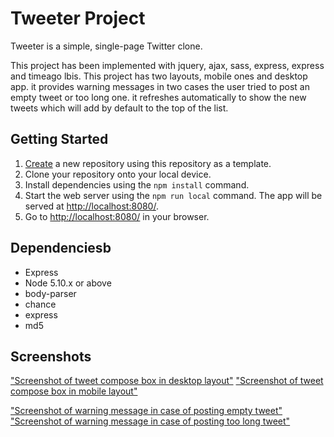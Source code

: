 # Tweeter Project

Tweeter is a simple, single-page Twitter clone.

This project has been implemented with jquery, ajax, sass, express, express and timeago lbis.
This project has two layouts, mobile ones and desktop app. it provides warning messages in two cases the user tried to post an empty tweet or too long one. it refreshes automatically to show the new tweets which will add by default to the top of the list.

## Getting Started

1. [Create](https://docs.github.com/en/repositories/creating-and-managing-repositories/creating-a-repository-from-a-template) a new repository using this repository as a template.
2. Clone your repository onto your local device.
3. Install dependencies using the `npm install` command.
4. Start the web server using the `npm run local` command. The app will be served at <http://localhost:8080/>.
5. Go to <http://localhost:8080/> in your browser.

## Dependenciesb

- Express
- Node 5.10.x or above
- body-parser
- chance
- express
- md5

## Screenshots

["Screenshot of tweet compose box in desktop layout"](https://github.com/Ahmed-ao/tweeter/blob/master/docs/Screenshot%20from%202021-12-16%2010-40-10.png)
["Screenshot of tweet compose box in mobile layout"](https://github.com/Ahmed-ao/tweeter/blob/master/docs/Screenshot%20from%202021-12-16%2010-40-28.png)

["Screenshot of warning message in case of posting empty tweet"](https://github.com/Ahmed-ao/tweeter/blob/master/docs/Screenshot%20from%202021-12-16%2010-55-13.png)
["Screenshot of warning message in case of posting too long tweet"](https://github.com/Ahmed-ao/tweeter/blob/master/docs/Screenshot%20from%202021-12-16%2010-55-24.png)
